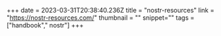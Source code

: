 +++
date = 2023-03-31T20:38:40.236Z
title = "nostr-resources"
link = "https://nostr-resources.com/"
thumbnail = ""
snippet=""
tags = ["handbook"," nostr"]
+++

